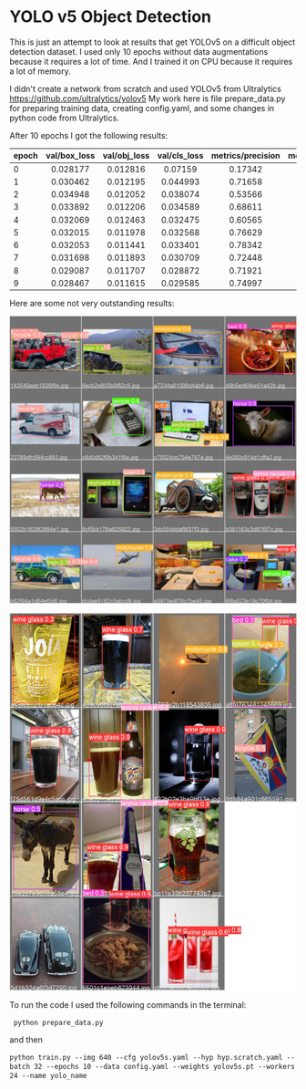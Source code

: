 # YOLO v5 Object Detection

This is just an attempt to look at results that get YOLOv5 on a difficult object detection dataset.
I used only 10 epochs without data augmentations because it requires a lot of time. And I trained it on CPU because it requires a lot of memory.


I didn't create a network from scratch and used YOLOv5 from Ultralytics https://github.com/ultralytics/yolov5
My work here is file prepare_data.py for preparing training data, creating config.yaml, and some changes in python code from Ultralytics.

After 10 epochs I got the following results:


epoch|val/box_loss|val/obj_loss|val/cls_loss|metrics/precision|metrics/recall|metrics/mAP_0.5|metrics/mAP_0.5:0.95
:----|:----------:|:----------:|:----------:|:---------------:|:------------:|:-------------:|:-------------------
0    |0.028177    |0.012816    |0.07159     |0.17342          |0.30093       |0.18698        |0.13435
1    |0.030462    |0.012195    |0.044993    |0.71658          |0.25278       |0.28394        |0.21142
2    |0.034948    |0.012052    |0.038074    |0.53566          |0.36631       |0.32028        |0.22105
3    |0.033892    |0.012206    |0.034589    |0.68611          |0.3369        |0.35145        |0.247
4    |0.032069    |0.012463    |0.032475    |0.60565          |0.38624       |0.37782        |0.26749
5    |0.032015    |0.011978    |0.032568    |0.76629          |0.32946       |0.37904        |0.27986
6    |0.032053    |0.011441    |0.033401    |0.78342          |0.35536       |0.45739        |0.32972
7    |0.031698    |0.011893    |0.030709    |0.72448          |0.37125       |0.44002        |0.31807
8    |0.029087    |0.011707    |0.028872    |0.71921          |0.35416       |0.43726        |0.33029
9    |0.028467    |0.011615    |0.029585    |0.74997          |0.36469       |0.46072        |0.36282

Here are some not very outstanding results:

![](readme_images/val_batch0_pred.jpg)

![](readme_images/val_batch1_pred.jpg)


To run the code I used the following commands in the terminal:

```
 python prepare_data.py
 ```

and then

```
python train.py --img 640 --cfg yolov5s.yaml --hyp hyp.scratch.yaml --batch 32 --epochs 10 --data config.yaml --weights yolov5s.pt --workers 24 --name yolo_name
```
